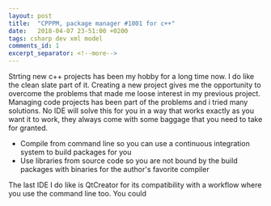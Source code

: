 ```yaml
---
layout: post
title:  "CPPPM, package manager #1001 for c++"
date:   2018-04-07 23-51:00 +0200
tags: csharp dev xml model
comments_id: 1
excerpt_separator: <!--more-->
---
```


Strting new c++ projects has been my hobby for a long time now. I do like the clean slate part of it. Creating a new project gives me the opportunity to overcome the problems that made me loose interest in my previous project. Managing code projects has been part of the problems and i tried many solutions. No IDE will solve this for you in a way that works exactly as you want it to work, they always come with some baggage that you need to take for granted.  

- Compile from command line so you can use a continuous integration system to build packages for you
- Use libraries from source code so you are not bound by the build packages with binaries for the author's favorite compiler

<!--more-->

The last IDE I do like is QtCreator for its compatibility with a workflow where you use the command line too. You could
